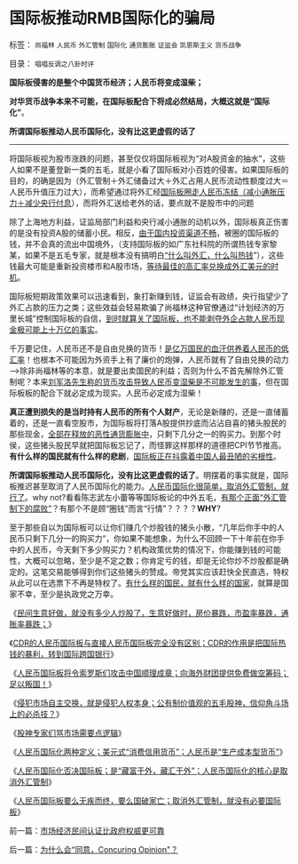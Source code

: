 # 国际板推动RMB国际化的骗局

标签： `尚福林` `人民币` `外汇管制` `国际化` `通货膨胀` `证监会` `凯恩斯主义` `货币战争` 

目录： `唱唱反调之八卦时评`

**国际板侵害的是整个中国货币经济；人民币将变成湿柴；**

**对华货币战争本来不可能，在国际板配合下将成必然结局，大概这就是“国际化”**。

**所谓国际板推动人民币国际化，没有比这更虚假的话了**

****

将国际板视为股市涨跌的问题，甚至仅仅将国际板视为“对A股资金的抽水”，这些人如果不是董登新一类的五毛，就是小看了国际板对小百姓的侵害。如果国际板的目的，的确是因为（外汇管制＋外汇储备过大＋外汇占用人民币流动性额度过大＝人民币升值压力过大），而希望通过将外汇经[国际板圈走人民币冻结（减小通胀压力＋减少央行付息](../../../2011/5/25/人民币国际板“圈了钱，带不走”.md)），而将外汇送给老外的话，要点就不是股市中的问题

除了上海地方利益，证监局部门利益和央行减小通胀的动机以外，国际板真正伤害的是没有投资A股的储蓄小民。相反，[由于国内投资渠道不畅](../../../2008/5/4/实业难！中国市场其实非常小!.md)，被圈的国际板的钱，并不会真的流出中国境外，（支持国际板的如广东社科院的所谓热钱专家黎某，如果不是五毛专家，就是根本没有搞明白[“什么叫外汇，什么叫热钱](../../../2010/4/25/人民币不升值必死！人民币缓慢升值找死！.md)”），这些钱最大可能是重新投资楼市和A股市场，[等待最佳的高汇率兑换成外汇美元的时机](../../../2011/5/16/人民币国际板逻辑后果和利益动机.md)。

国际板短期政策效果可以迅速看到，象打新赚到钱，证监会有政绩，央行指望少了外汇占款的压力之类；这些效益会轻易欺骗了尚福林这种官僚通过“计划经济的万里长城”控制国际板的自信，[到时就算关了国际板，也不能剥夺外企占款人民币现金极可能上十万亿的事实](../../../2011/5/16/人民币国际板逻辑后果和利益动机.md)。

千万要记住，人民币还不是自由兑换的货币！[是亿万国民的血汗供养着人民币的低汇率](../../../2010/5/3/美国历史上最可笑的对手.md)！也根本不可能因为外资手上有了廉价的炮弹，人民币就有了自由兑换的动力——>除非尚福林等的本意，就是要出卖国民的利益；否则为什么不首先解除外汇管制呢？本来[刘军洛先生称的货币攻击导致人民币变湿柴是不可能发生的事](../../../2009/2/15/美国资本根本不可能低价收购中国.md)，但在国际板板的配合下就必定成为现实。人民币必定成为湿柴！

**真正遭到损失的是当时持有人民币的所有个人财产**，无论是新赚的，还是一直储蓄着的，还是一直看空股市，为国际板将打落A股提供抄底而沾沾自喜的猪头股民的那些现金，[全部在释放的恶性通货膨胀中](../../../2010/3/13/中国特色的货币主义到了尽头.md)，只剩下几分之一的购买力。到那个时侯，这些猪头股民早就把国际板忘记了，而怪罪这样那样的道德把CPI节节推高。**有什么样的国民就有什么样的悲剧**，[国际板正在抖露着中国人最丑陋的劣根性](../../../2011/4/13/五毛股神的劣根性.md)。



**所谓国际板推动人民币国际化，没有比这更虚假的话了**。明摆着的事实就是，国际板推迟甚至取消了人民币国际化的能力。[人民币国际化很简单，取消外汇管制，就行了](../../../2011/5/25/人民币国际板“圈了钱，带不走”.md)。why
not?看看陈志武左小蕾等等国际板论的中外五毛，[有那个正面“外汇管制下的腐败”](../../../2011/5/19/人民币国际板，外汇管制下的腐败.md)？有那个不是顾“圈钱”而言“行情”？？？？**WHY**?



至于那些自以为国际板可以让你们赚几个炒股钱的猪头小散，“几年后你手中的人民币只剩下几分一的购买力”，你如果不能想象，为什么不回顾一下十年前在你手中的人民币，今天剩下多少购买力？机构政策优势的情况下，你能赚到钱的可能性，大概可以忽略，至少是不定之数；你肯定亏的钱，却是无论你炒不炒股都是确定的。这笔交易能够得到你们这些猪头的赞成。帝党其实应该赶快全民直选，特权从此可以在选票下不再是特权了。[有什么样的国民，就有什么样的国家](../../../2010/4/15/“反对派”不是“对抗派”.md)，就算是国家不幸，至少是执政党之万幸。



《[民间生意好做，就没有多少人炒股了，生意好做时，房价暴跌，市盈率暴跌，通胀率暴跌；](../../../2011/5/11/生意好做自然房价暴跌，市盈率暴跌.md)》

《[CDR的人民币国际板与直接人民币国际板完全没有区别；CDR的作用是把国际热钱的暴利，转到国际跨国银行](../../../2011/5/12/CDR的人民币国际板也是该死的.md)》

《[人民币国际板将令索罗斯们攻击中国顺理成章；向海外财团提供免费做空筹码；足以叛国！](../../../2011/5/16/人民币国际板逻辑后果和利益动机.md)》

《[侵犯市场自主交换，就是侵犯人权本身；公有制价值观的五毛股神，信仰角斗场上的必杀技？](../../../2011/5/18/否定市场的五毛股神信仰什么？.md)》

《[股神专家们骂市场需要点逻辑](../../../2011/5/20/股神专家们骂市场需要点逻辑.md)》

《[人民币国际化两种定义；美元式“消费信用货币”；人民币是“生产成本型货币”](../../../2011/5/25/人民币国际化两种定义的逻辑结果.md)》

《[人民币国际化否决国际板；是“藏富于外，藏汇于外”；人民币国际化的核心是取消外汇管制](../../../2011/5/25/人民币国际板是“藏富于外，藏汇于外”.md)》

《[人民币国际板要么无疾而终，要么国破家亡；取消外汇管制，就没有必要国际板](../../../2011/5/25/人民币国际板“圈了钱，带不走”.md)》





前一篇：[市场经济民间认证比政府权威更可靠](../../../2011/6/14/市场经济民间认证比政府权威更可靠.md)

后一篇：[为什么会“同意，Concuring&nbsp;Opinion&quot;？](../../../2011/6/15/为什么会“同意，Concuring&nbsp;Opinion&quot;？.md)